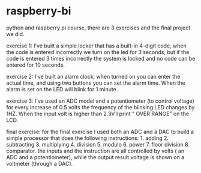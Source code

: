 # raspberry-bi
python and raspberry pi course, there are 3 exercises and the final project we did.

exercise 1: I've built a simple locker that has a built-in 4-digit code, when the code is entered incorrectly we turn on the led for 3 seconds,
            but if the code is entered 3 times incorrectly the system is locked and no code can be entered for 10 seconds. 
            
exercise 2: I've built an alarm clock, when turned on you can enter the actual time, and using two buttons you can set the alarm time.
            When the alarm is set on the LED will blink for 1 minute.
            
exercise 3: I've used an ADC model and a potentiometer (to control voltage) for every increase of 0.5 volts the frequency of the blinking LED changes by 
            1HZ. When the input volt is higher than 2.3V I print " OVER RANGE" on the LCD.
            
final exercise: for the final exercise I used both an ADC and a DAC to build a simple processor that does the following instructions:
                  1. adding 
                  2. subtracting 
                  3. multiplying
                  4. division
                  5. modulo
                  6. power 
                  7. floor division
                  8. comparator. 
the inputs and the instruction are all controlled by volts ( an ADC and a potentiometer), while the output result voltage is shown on a voltmeter (through a DAC). 
                  
